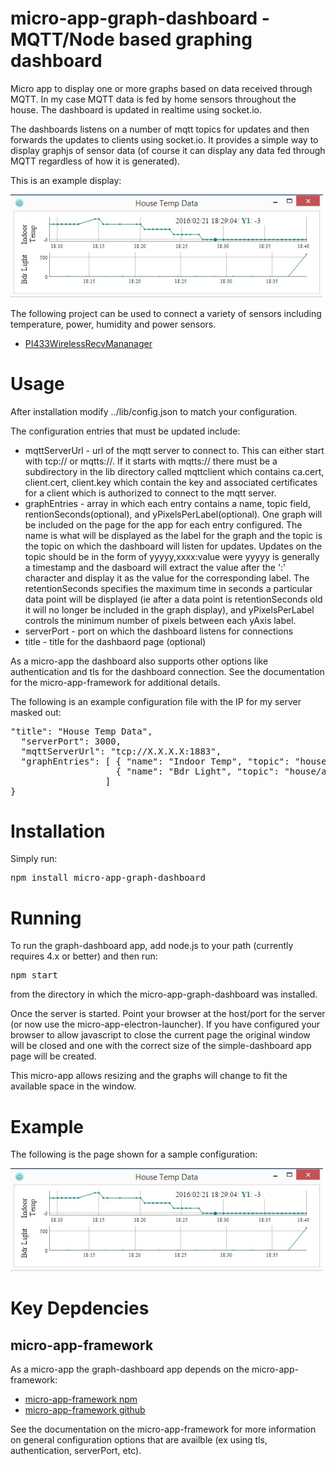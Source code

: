 # micro-app-graph-dashboard - MQTT/Node based graphing dashboard

Micro app to display one or more graphs based on data received
through MQTT.  In my case MQTT data is fed by home sensors
throughout the house.  The dashboard is updated in realtime
using socket.io.

The dashboards listens on a number of mqtt topics for updates and then
forwards the updates to clients using socket.io.  It provides a simple way
to display graphjs of sensor data (of course it can display
any data fed through MQTT regardless of how it is generated).

This is an example display:

![picture of dashboard main window](pictures/graph_dashboard.jpg?raw=true)

The following project can be used to connect a variety of sensors including
temperature, power, humidity and power sensors.

* [PI433WirelessRecvMananager](https://github.com/mhdawson/PI433WirelessRecvManager)

# Usage

After installation modify ../lib/config.json to match your configuration.

The configuration entries that must be updated include:

* mqttServerUrl - url of the mqtt server to connect to.  This can either start
  with tcp:// or mqtts://. If it starts with mqtts://  there must be a subdirectory
  in the lib directory called mqttclient which contains ca.cert, client.cert,
  client.key which contain the key and associated certificates for a client
  which is authorized to connect to the mqtt server.
* graphEntries - array in which each entry contains a name, topic field,
  rentionSeconds(optional), and yPixelsPerLabel(optional).  One graph will
  be included on the page for the app for each entry configured.
  The name is what will be displayed as the label for the graph and the topic
  is the topic on which the dashboard will listen for updates.  Updates on the
  topic should be in the form of yyyyy,xxxx:value were yyyyy is generally a
  timestamp and the dasboard will extract the value after the ':' character and
  display it as the value for the corresponding label.  The retentionSeconds 
  specifies the maximum time in seconds a particular data point will be 
  displayed (ie after a data point is retentionSeconds old it will no
  longer be included in the graph display), and yPixelsPerLabel controls
  the minimum number of pixels between each yAxis label.
* serverPort - port on which the dashboard listens for connections
* title - title for the dashbaord page (optional)

As a micro-app the dashboard also supports other options like authentication and
tls for the dashboard connection.  See the documentation for the micro-app-framework
for additional details.

The following is an example configuration file with the IP for my server
masked out:

<PRE>
"title": "House Temp Data",
  "serverPort": 3000,
  "mqttServerUrl": "tcp://X.X.X.X:1883",
  "graphEntries": [ { "name": "Indoor Temp", "topic": "house/nexxtech/temp", "retentionSeconds": 86400},
                    { "name": "Bdr Light", "topic": "house/arduinoLightSensor/40"}
                  ]
}
</PRE>

# Installation

Simply run:

<PRE>
npm install micro-app-graph-dashboard
</PRE>

# Running

To run the graph-dashboard app, add node.js to your path (currently requires 4.x or better) and
then run:

<PRE>
npm start
</PRE>

from the directory in which the micro-app-graph-dashboard was installed.

Once the server is started. Point your browser at the host/port for the server
(or now use the micro-app-electron-launcher). 
If you have configured your browser to allow javascript to close the current page
the original window will be closed and one with the correct size of the
simple-dashboard app page will be created.

This micro-app allows resizing and the graphs will change to fit the available
space in the window.

# Example

The following is the page shown for a sample configuration:

![picture of dashboard main window](pictures/graph_dashboard.jpg?raw=true)

# Key Depdencies

## micro-app-framework
As a micro-app the graph-dashboard app depends on the micro-app-framework:

* [micro-app-framework npm](https://www.npmjs.com/package/micro-app-framework)
* [micro-app-framework github](https://github.com/mhdawson/micro-app-framework)

See the documentation on the micro-app-framework for more information on general
configuration options that are availble (ex using tls, authentication, serverPort, etc).

